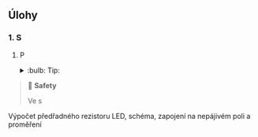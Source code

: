## Úlohy

### 1. S

1. P





    <details>
        <summary> :bulb: Tip: </summary>
            Zaměřte se na bezpečnost práce v elektrotechnice.
    </details>



> :key: **Safety**
>
> Ve s






Výpočet předřadného rezistoru LED, schéma, zapojení na nepájivém poli a proměření

